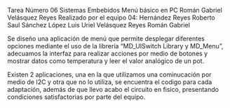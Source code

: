 Tarea Número 06
Sistemas Embebidos
Menú básico en PC
Román Gabriel Velásquez Reyes
Realizado por el equipo 04: Hernández Reyes Roberto Saul Sánchez López Luis Uriel Velásquez Reyes Román Gabriel

Se diseño una aplicación de menú que permite desplegar diferentes opciones mediante el uso de la librería “MD_UISwitch Library y MD_Menu”, adecuamos la interfaz para realizar acciones por medio de botones y mostrar datos como temperatura y leer el valor analógico de un pot.

Existen 2 aplicaciones, una en la que utilizamos una cominucación por medio de I2C y otra que no lo utiliza, se encuentra el codigo para cada adaptación, además de que llevo acabo el circuito en fisico, presentando condiciones satisfactorias por parte del equipo.

